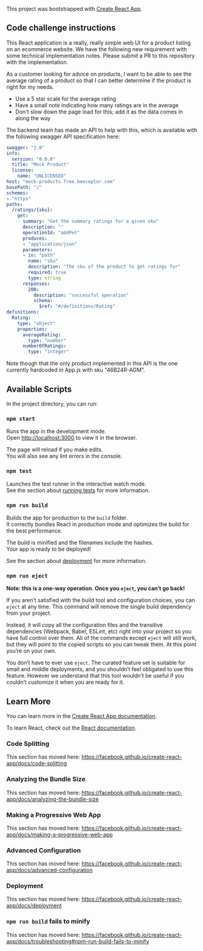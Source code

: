 This project was bootstrapped with [Create React App](https://github.com/facebook/create-react-app).

## Code challenge instructions

This React application is a really, really simple web UI for a product listing on an ecommerce website. We have the following new requirement with some technical implementation notes. Please submit a PR to this repository with the implementation.

As a customer looking for advice on products, I want to be able to see the average rating of a product so that I can better determine if the product is right for my needs.

- Use a 5 star scale for the average rating
- Have a small note indicating how many ratings are in the average
- Don't slow down the page load for this; add it as the data comes in along the way

The backend team has made an API to help with this, which is available with the following swagger API specification here:

```yaml
swagger: "2.0"
info:
  version: "0.0.0"
  title: "Mock Product"
  license:
    name: "UNLICENSED"
host: "mock-products.free.beeceptor.com"
basePath: "/"
schemes:
- "https"
paths:
  /ratings/{sku}:
    get:
      summary: "Get the summary ratings for a given sku"
      description: ""
      operationId: "addPet"
      produces:
      - "application/json"
      parameters:
      - in: "path"
        name: "sku"
        description: "The sku of the product to get ratings for"
        required: true
        type: string
      responses:
        200:
          description: "successful operation"
          schema:
            $ref: "#/definitions/Rating"
definitions:
  Rating:
    type: "object"
    properties:
      averageRating:
        type: "number"
      numberOfRatings:
        type: "integer"
```

Note though that the only product implemented in this API is the one currently hardcoded in App.js with sku "46B24R-AGM".

## Available Scripts

In the project directory, you can run:

### `npm start`

Runs the app in the development mode.<br>
Open [http://localhost:3000](http://localhost:3000) to view it in the browser.

The page will reload if you make edits.<br>
You will also see any lint errors in the console.

### `npm test`

Launches the test runner in the interactive watch mode.<br>
See the section about [running tests](https://facebook.github.io/create-react-app/docs/running-tests) for more information.

### `npm run build`

Builds the app for production to the `build` folder.<br>
It correctly bundles React in production mode and optimizes the build for the best performance.

The build is minified and the filenames include the hashes.<br>
Your app is ready to be deployed!

See the section about [deployment](https://facebook.github.io/create-react-app/docs/deployment) for more information.

### `npm run eject`

**Note: this is a one-way operation. Once you `eject`, you can’t go back!**

If you aren’t satisfied with the build tool and configuration choices, you can `eject` at any time. This command will remove the single build dependency from your project.

Instead, it will copy all the configuration files and the transitive dependencies (Webpack, Babel, ESLint, etc) right into your project so you have full control over them. All of the commands except `eject` will still work, but they will point to the copied scripts so you can tweak them. At this point you’re on your own.

You don’t have to ever use `eject`. The curated feature set is suitable for small and middle deployments, and you shouldn’t feel obligated to use this feature. However we understand that this tool wouldn’t be useful if you couldn’t customize it when you are ready for it.

## Learn More

You can learn more in the [Create React App documentation](https://facebook.github.io/create-react-app/docs/getting-started).

To learn React, check out the [React documentation](https://reactjs.org/).

### Code Splitting

This section has moved here: https://facebook.github.io/create-react-app/docs/code-splitting

### Analyzing the Bundle Size

This section has moved here: https://facebook.github.io/create-react-app/docs/analyzing-the-bundle-size

### Making a Progressive Web App

This section has moved here: https://facebook.github.io/create-react-app/docs/making-a-progressive-web-app

### Advanced Configuration

This section has moved here: https://facebook.github.io/create-react-app/docs/advanced-configuration

### Deployment

This section has moved here: https://facebook.github.io/create-react-app/docs/deployment

### `npm run build` fails to minify

This section has moved here: https://facebook.github.io/create-react-app/docs/troubleshooting#npm-run-build-fails-to-minify
